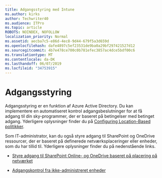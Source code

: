 ```yaml
---
title: Adgangsstyring med Intune
ms.author: kirks
author: Techwriter40
ms.audience: ITPro
ms.topic: article
ROBOTS: NOINDEX, NOFOLLOW
localization_priority: Normal
ms.assetid: aecba7c5-e86d-4ec8-9d44-679f5a3d659d
ms.openlocfilehash: dafe4897c5ef23531de9ba0a29bf297421527d12
ms.sourcegitcommit: 4b7e478ce700c0b781efec3857ac4dce5bdf00c6
ms.translationtype: MT
ms.contentlocale: da-DK
ms.lasthandoff: 06/07/2019
ms.locfileid: "34753915"
---
```

# <a name="conditional-access"></a>Adgangsstyring

Adgangsstyring er en funktion af Azure Active Directory. Du kan implementere en automatiseret kontrol adgangsbeslutninger for at få adgang til din sky-programmer, der er baseret på betingelser med betinget adgang. Yderligere oplysninger finder du på [Configuring Location-Based politikker](https://docs.microsoft.com/azure/active-directory/conditional-access/overview).

Som IT-administrator, kan du også styre adgang til SharePoint og OneDrive ressourcer, der er baseret på definerede netværksplaceringer eller enheder, som du har tillid til. Yderligere oplysninger finder du på nedenstående links.

- [Styre adgang til SharePoint Online- og OneDrive baseret på placering på netværket](https://docs.microsoft.com/sharepoint/control-access-based-on-network-location)

- [Adgangskontrol fra ikke-administreret enheder](https://docs.microsoft.com/sharepoint/control-access-from-unmanaged-devices)

